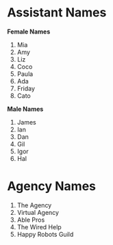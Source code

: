 # Assistant Names #
**Female Names**
  1. Mia
  1. Amy
  1. Liz
  1. Coco
  1. Paula
  1. Ada
  1. Friday
  1. Cato

**Male Names**
  1. James
  1. Ian
  1. Dan
  1. Gil
  1. Igor
  1. Hal

# Agency Names #
  1. The Agency
  1. Virtual Agency
  1. Able Pros
  1. The Wired Help
  1. Happy Robots Guild